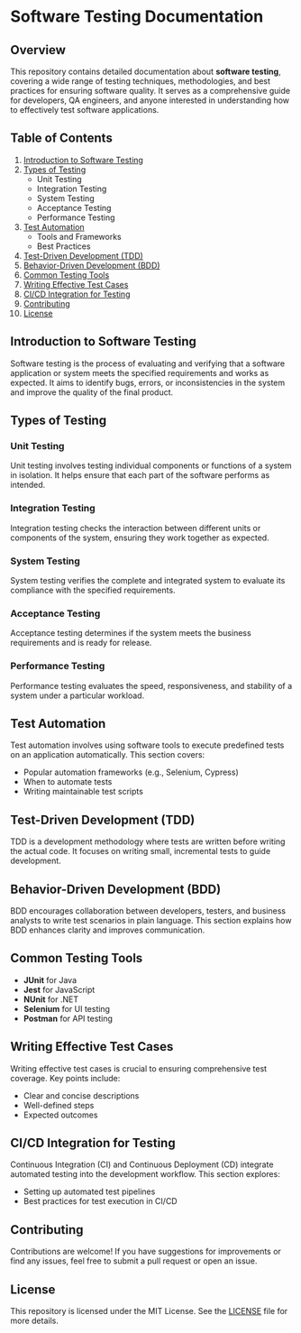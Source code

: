 # Software Testing Documentation

## Overview

This repository contains detailed documentation about **software testing**, covering a wide range of testing techniques, methodologies, and best practices for ensuring software quality. It serves as a comprehensive guide for developers, QA engineers, and anyone interested in understanding how to effectively test software applications.

## Table of Contents

1. [Introduction to Software Testing](#introduction-to-software-testing)
2. [Types of Testing](#types-of-testing)
    - Unit Testing
    - Integration Testing
    - System Testing
    - Acceptance Testing
    - Performance Testing
3. [Test Automation](#test-automation)
    - Tools and Frameworks
    - Best Practices
4. [Test-Driven Development (TDD)](#test-driven-development-tdd)
5. [Behavior-Driven Development (BDD)](#behavior-driven-development-bdd)
6. [Common Testing Tools](#common-testing-tools)
7. [Writing Effective Test Cases](#writing-effective-test-cases)
8. [CI/CD Integration for Testing](#ci-cd-integration-for-testing)
9. [Contributing](#contributing)
10. [License](#license)

## Introduction to Software Testing

Software testing is the process of evaluating and verifying that a software application or system meets the specified requirements and works as expected. It aims to identify bugs, errors, or inconsistencies in the system and improve the quality of the final product.

## Types of Testing

### Unit Testing
Unit testing involves testing individual components or functions of a system in isolation. It helps ensure that each part of the software performs as intended.

### Integration Testing
Integration testing checks the interaction between different units or components of the system, ensuring they work together as expected.

### System Testing
System testing verifies the complete and integrated system to evaluate its compliance with the specified requirements.

### Acceptance Testing
Acceptance testing determines if the system meets the business requirements and is ready for release.

### Performance Testing
Performance testing evaluates the speed, responsiveness, and stability of a system under a particular workload.

## Test Automation

Test automation involves using software tools to execute predefined tests on an application automatically. This section covers:
- Popular automation frameworks (e.g., Selenium, Cypress)
- When to automate tests
- Writing maintainable test scripts

## Test-Driven Development (TDD)

TDD is a development methodology where tests are written before writing the actual code. It focuses on writing small, incremental tests to guide development.

## Behavior-Driven Development (BDD)

BDD encourages collaboration between developers, testers, and business analysts to write test scenarios in plain language. This section explains how BDD enhances clarity and improves communication.

## Common Testing Tools

- **JUnit** for Java
- **Jest** for JavaScript
- **NUnit** for .NET
- **Selenium** for UI testing
- **Postman** for API testing

## Writing Effective Test Cases

Writing effective test cases is crucial to ensuring comprehensive test coverage. Key points include:
- Clear and concise descriptions
- Well-defined steps
- Expected outcomes

## CI/CD Integration for Testing

Continuous Integration (CI) and Continuous Deployment (CD) integrate automated testing into the development workflow. This section explores:
- Setting up automated test pipelines
- Best practices for test execution in CI/CD

## Contributing

Contributions are welcome! If you have suggestions for improvements or find any issues, feel free to submit a pull request or open an issue.

## License

This repository is licensed under the MIT License. See the [LICENSE](./LICENSE) file for more details.
